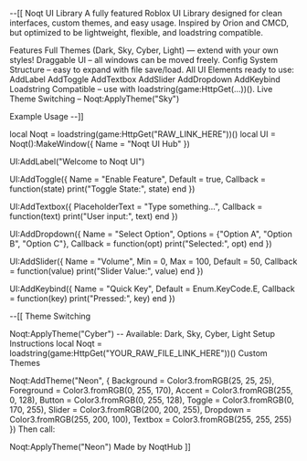 
--[[ Noqt UI Library
A fully featured Roblox UI Library designed for clean interfaces, custom themes, and easy usage.
Inspired by Orion and CMCD, but optimized to be lightweight, flexible, and loadstring compatible.

Features
Full Themes (Dark, Sky, Cyber, Light) — extend with your own styles!
Draggable UI – all windows can be moved freely.
Config System Structure – easy to expand with file save/load.
All UI Elements ready to use:
AddLabel
AddToggle
AddTextbox
AddSlider
AddDropdown
AddKeybind
Loadstring Compatible – use with loadstring(game:HttpGet(...))().
Live Theme Switching – Noqt:ApplyTheme("Sky")

Example Usage
--]]

local Noqt = loadstring(game:HttpGet("RAW_LINK_HERE"))()
local UI = Noqt():MakeWindow({ Name = "Noqt UI Hub" })

UI:AddLabel("Welcome to Noqt UI")

UI:AddToggle({
    Name = "Enable Feature",
    Default = true,
    Callback = function(state)
        print("Toggle State:", state)
    end
})

UI:AddTextbox({
    PlaceholderText = "Type something...",
    Callback = function(text)
        print("User input:", text)
    end
})

UI:AddDropdown({
    Name = "Select Option",
    Options = {"Option A", "Option B", "Option C"},
    Callback = function(opt)
        print("Selected:", opt)
    end
})

UI:AddSlider({
    Name = "Volume",
    Min = 0,
    Max = 100,
    Default = 50,
    Callback = function(value)
        print("Slider Value:", value)
    end
})

UI:AddKeybind({
    Name = "Quick Key",
    Default = Enum.KeyCode.E,
    Callback = function(key)
        print("Pressed:", key)
    end
})

 --[[
 Theme Switching

Noqt:ApplyTheme("Cyber") -- Available: Dark, Sky, Cyber, Light
Setup Instructions
local Noqt = loadstring(game:HttpGet("YOUR_RAW_FILE_LINK_HERE"))()
Custom Themes

Noqt:AddTheme("Neon", {
    Background = Color3.fromRGB(25, 25, 25),
    Foreground = Color3.fromRGB(0, 255, 170),
    Accent = Color3.fromRGB(255, 0, 128),
    Button = Color3.fromRGB(0, 255, 128),
    Toggle = Color3.fromRGB(0, 170, 255),
    Slider = Color3.fromRGB(200, 200, 255),
    Dropdown = Color3.fromRGB(255, 200, 100),
    Textbox = Color3.fromRGB(255, 255, 255)
})
Then call:

Noqt:ApplyTheme("Neon")
Made by NoqtHub
]]
